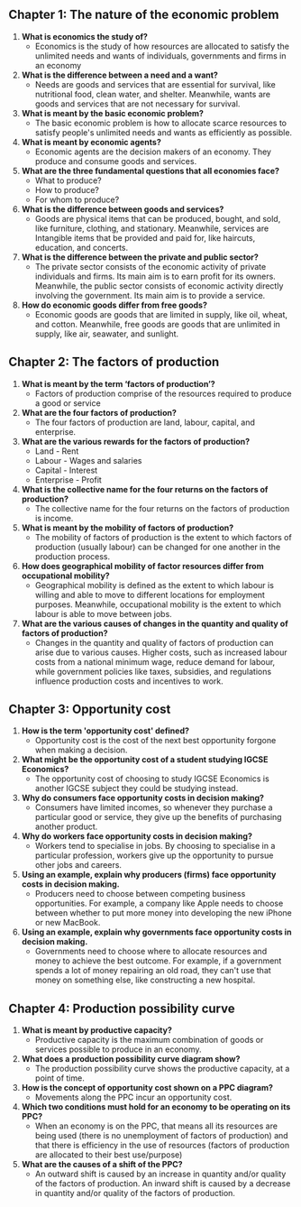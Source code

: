 ## Chapter 1: The nature of the economic problem

1) **What is economics the study of?**
	- Economics is the study of how resources are allocated to satisfy the unlimited needs and wants of individuals, governments and firms in an economy
2) **What is the difference between a need and a want?**
	- Needs are goods and services that are essential for survival, like nutritional food, clean water, and shelter. Meanwhile, wants are goods and services that are not necessary for survival.
3) **What is meant by the basic economic problem?**
	- The basic economic problem is how to allocate scarce resources to satisfy people's unlimited needs and wants as efficiently as possible.
4) **What is meant by economic agents?**
	- Economic agents are the decision makers of an economy. They produce and consume goods and services.
5) **What are the three fundamental questions that all economies face?**
	- What to produce?
	- How to produce?
	- For whom to produce?
6) **What is the difference between goods and services?**
	- Goods are physical items that can be produced, bought, and sold, like furniture, clothing, and stationary. Meanwhile, services are Intangible items that be provided and paid for, like haircuts, education, and concerts.
7) **What is the difference between the private and public sector?**
	- The private sector consists of the economic activity of private individuals and firms. Its main aim is to earn profit for its owners. Meanwhile, the public sector consists of economic activity directly involving the government. Its main aim is to provide a service.
8) **How do economic goods differ from free goods?**
	- Economic goods are goods that are limited in supply, like oil, wheat, and cotton. Meanwhile, free goods are goods that are unlimited in supply, like air, seawater, and sunlight.

## Chapter 2: The factors of production

1) **What is meant by the term ‘factors of production’?**
	- Factors of production comprise of the resources required to produce a good or service
2) **What are the four factors of production?**
	- The four factors of production are land, labour, capital, and enterprise.
3) **What are the various rewards for the factors of production?**
	- Land - Rent
	- Labour - Wages and salaries
	- Capital - Interest
	- Enterprise - Profit
4) **What is the collective name for the four returns on the factors of production?**
	- The collective name for the four returns on the factors of production is income.
5) **What is meant by the mobility of factors of production?**
	- The mobility of factors of production is the extent to which factors of production (usually labour) can be changed for one another in the production process.
6) **How does geographical mobility of factor resources differ from occupational mobility?**
	- Geographical mobility is defined as the extent to which labour is willing and able to move to different locations for employment purposes. Meanwhile, occupational mobility is the extent to which labour is able to move between jobs.
7) **What are the various causes of changes in the quantity and quality of factors of production?**
	- Changes in the quantity and quality of factors of production can arise due to various causes. Higher costs, such as increased labour costs from a national minimum wage, reduce demand for labour, while government policies like taxes, subsidies, and regulations influence production costs and incentives to work.

## Chapter 3: Opportunity cost

1) **How is the term 'opportunity cost' defined?**
	- Opportunity cost is the cost of the next best opportunity forgone when making a decision.
2) **What might be the opportunity cost of a student studying IGCSE Economics?**
	- The opportunity cost of choosing to study IGCSE Economics is another IGCSE subject they could be studying instead.
3) **Why do consumers face opportunity costs in decision making?**
	- Consumers have limited incomes, so whenever they purchase a particular good or service, they give up the benefits of purchasing another product.
4) **Why do workers face opportunity costs in decision making?**
	- Workers tend to specialise in jobs. By choosing to specialise in a particular profession, workers give up the opportunity to pursue other jobs and careers.
5) **Using an example, explain why producers (firms) face opportunity costs in decision making.**
	- Producers need to choose between competing business opportunities. For example, a company like Apple needs to choose between whether to put more money into developing the new iPhone or new MacBook.
6) **Using an example, explain why governments face opportunity costs in decision making.**
	- Governments need to choose where to allocate resources and money to achieve the best outcome. For example, if a government spends a lot of money repairing an old road, they can't use that money on something else, like constructing a new hospital.

## Chapter 4: Production possibility curve

1) **What is meant by productive capacity?**
	- Productive capacity is the maximum combination of goods or services possible to produce in an economy.
2) **What does a production possibility curve diagram show?**
	- The production possibility curve shows the productive capacity, at a point of time.
3) **How is the concept of opportunity cost shown on a PPC diagram?**
	- Movements along the PPC incur an opportunity cost.
4) **Which two conditions must hold for an economy to be operating on its PPC?**
	- When an economy is on the PPC, that means all its resources are being used (there is no unemployment of factors of production) and that there is efficiency in the use of resources (factors of production are allocated to their best use/purpose)
5) **What are the causes of a shift of the PPC?**
	- An outward shift is caused by an increase in quantity and/or quality of the factors of production. An inward shift is caused by a decrease in quantity and/or quality of the factors of production.
